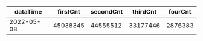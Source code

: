 |dataTime|firstCnt|secondCnt|thirdCnt|fourCnt|
|-|-|-|-|-|
|2022-05-08|45038345|44555512|33177446|2876383|